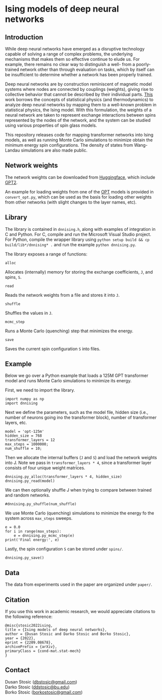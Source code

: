 # Ising models of deep neural networks 

## Introduction
While deep neural networks have emerged as a disruptive technology capable of solving a range of complex problems, the underlying mechanisms that makes them so effective continue to elude us. For example, there remains no clear way to distinguish a well- from a poorly- trained network other than through evaluation on tasks, which by itself can be insufficient to determine whether a network has been properly trained.

Deep neural networks are by construction reminiscent of magnetic model systems where nodes are connected by couplings (weights), giving rise to collective behavior that cannot be described by their individual parts. [This](https://arxiv.org/abs/2209.08678) work borrows the concepts of statistical physics (and thermodynamics) to analyze deep neural networks by mapping them to a well-known problem in statistical physics, the Ising model. With this formulation, the weights of a neural network are taken to represent exchange interactions between spins represented by the nodes of the network, and the system can be studied using various properties of spin glass models.

This repository releases code for mapping transformer networks into Ising models, as well as running Monte Carlo simulations to minimize obtain the minimum energy spin configurations. The density of states from Wang-Landau simulations are also made public.

## Network weights
The network weights can be downloaded from [Huggingface](https://huggingface.co/), which include [GPT2](https://huggingface.co/docs/transformers/model_doc/gpt2).

An example for loading weights from one of the [OPT](https://huggingface.co/docs/transformers/model_doc/opt) models is provided in `convert_opt.py`, which can be used as the basis for loading other weights from other networks (with slight changes to the layer names, etc).

## Library
The library is contained in `dnnising.h`, along with examples of integration in C and Python. For C, compile and run the Microsoft Visual Studio project. For Python,
compile the wrapper library using ```python setup build && cp build/lib*/dnnising* .``` and run the example ```python dnnising.py```.

The library exposes a range of functions:

```alloc```

Allocates (internally) memory for storing the exchange coefficients, `J`, and spins, `S`.

```read```

Reads the network weights from a file and stores it into `J`.

```shuffle```

Shuffles the values in `J`.

```mcmc_step```

Runs a Monte Carlo (quenching) step that minimizes the energy.

```save```

Saves the current spin configuration `S` into files.

## Example
Below we go over a Python example that loads a 125M GPT transformer model and runs Monte Carlo simulations to minimize its energy.

First, we need to import the library.
```
import numpy as np
import dnnising
```

Next we define the parameters, such as the model file, hidden size (i.e., number of neurons going ino the transformer block), number of transformer layers, etc.
```
model = 'opt-125m'
hidden_size = 768
transformer_layers = 12
max_steps = 1000000;
num_shuffle = 10;
```

Then we allocate the internal buffers (`J` and `S`) and load the network weights into J. Note we pass in `transformer_layers * 4`, since a transformer layer consists of four unique weight matrices.
```
dnnising.py_alloc(transformer_layers * 4, hidden_size)
dnnising.py_read(model)
```

We can then optionally shuffle J when trying to compare between trained and random networks.
```
#dnnising.py_shuffle(num_shuffle)
```

We use Monte Carlo (quenching) simulations to minimize the energy fo the system across `max_steps` sweeps.
```
e = 0.0
for i in range(max_steps):
    e = dnnising.py_mcmc_step(e)
print('Final energy:', e)
```

Lastly, the spin configuration `S` can be stored under `spins/`.
```
dnnising.py_save()
```

## Data
The data from experiments used in the paper are organized under `paper/`.

## Citation
If you use this work in academic research, we would appreciate citations to the following reference:

```
@misc{stosic2022ising,
title = {Ising models of deep neural networks}, 
author = {Dusan Stosic and Darko Stosic and Borko Stosic},
year = {2022},
eprint = {2209.08678},
archivePrefix = {arXiv},
primaryClass = {cond-mat.stat-mech}
}
```

## Contact
Dusan Stosic (dbstosic@gmail.com)<br/>
Darko Stosic (ddstosic@bu.edu)<br/>
Borko Stosic (borkostosic@gmail.com)
